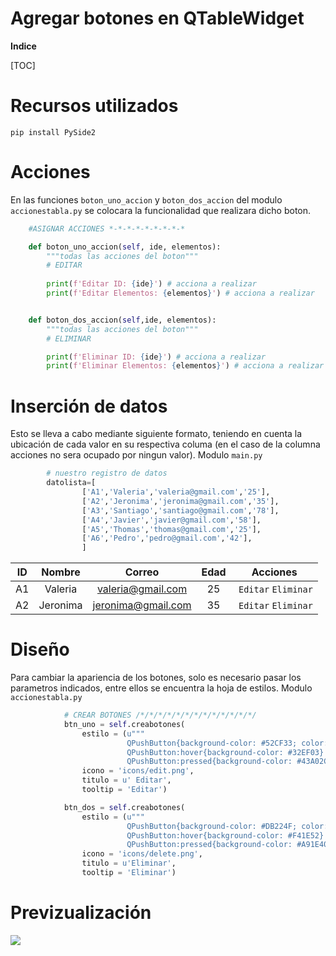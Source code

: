 # Agregar botones en QTableWidget


**Indice**

[TOC]


# Recursos utilizados 

`pip install PySide2`

# Acciones
En las funciones `boton_uno_accion` y `boton_dos_accion` del modulo `accionestabla.py` se colocara la funcionalidad que realizara dicho boton.
```python
    #ASIGNAR ACCIONES *-*-*-*-*-*-*-*-*

    def boton_uno_accion(self, ide, elementos):
        """todas las acciones del boton"""
        # EDITAR
        
        print(f'Editar ID: {ide}') # acciona a realizar
        print(f'Editar Elementos: {elementos}') # acciona a realizar


    def boton_dos_accion(self,ide, elementos):
        """todas las acciones del boton"""
        # ELIMINAR

        print(f'Eliminar ID: {ide}') # acciona a realizar
        print(f'Eliminar Elementos: {elementos}') # acciona a realizar
```
# Inserción de datos
Esto se lleva a cabo mediante siguiente formato, teniendo en cuenta la ubicación de cada valor en su respectiva columa (en el caso de la columna acciones no sera ocupado por ningun valor).
Modulo `main.py`

```python
        # nuestro registro de datos
        datolista=[
                ['A1','Valeria','valeria@gmail.com','25'],
                ['A2','Jeronima','jeronima@gmail.com','35'],
                ['A3','Santiago','santiago@gmail.com','78'],
                ['A4','Javier','javier@gmail.com','58'],
                ['A5','Thomas','thomas@gmail.com','25'],
                ['A6','Pedro','pedro@gmail.com','42'],
                ]
```
|  ID | Nombre  | Correo  | Edad  | Acciones  |
| :------------: | :------------: | :------------: | :------------: | :------------: |
| A1  |  Valeria | valeria@gmail.com  | 25  |  `Editar` `Eliminar`  |
| A2  |  Jeronima | jeronima@gmail.com  | 35  |  `Editar` `Eliminar`  |
# Diseño
Para cambiar la apariencia de los botones, solo es necesario pasar los parametros indicados, entre ellos se encuentra la hoja de estilos.
Modulo `accionestabla.py`
```python
            # CREAR BOTONES /*/*/*/*/*/*/*/*/*/*/*/*/*/
            btn_uno = self.creabotones(
                estilo = (u"""
                          QPushButton{background-color: #52CF33; color: white}"
                          QPushButton:hover{background-color: #32EF03}
                          QPushButton:pressed{background-color: #43A02C}"""),
                icono = 'icons/edit.png',
                titulo = u' Editar',
                tooltip = 'Editar')

            btn_dos = self.creabotones(
                estilo = (u"""
                          QPushButton{background-color: #DB224F; color: white}
                          QPushButton:hover{background-color: #F41E52}
                          QPushButton:pressed{background-color: #A91E40}"""),
                icono = 'icons/delete.png',
                titulo = u'Eliminar',
                tooltip = 'Eliminar')  
```

# Previzualización

![](https://1.bp.blogspot.com/-MI1_8MWh6lQ/YErKo7FeGDI/AAAAAAAAAEs/R12yjqT7WlgKVu68AyHldMH8P0glevYzgCLcBGAsYHQ/s1600/1A.jpg)
